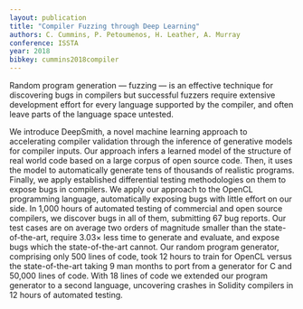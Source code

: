 ```yaml
---
layout: publication
title: "Compiler Fuzzing through Deep Learning"
authors: C. Cummins, P. Petoumenos, H. Leather, A. Murray
conference: ISSTA
year: 2018
bibkey: cummins2018compiler
---
```

Random program generation — fuzzing — is an effective technique
for discovering bugs in compilers but successful fuzzers require
extensive development effort for every language supported by the
compiler, and often leave parts of the language space untested.

We introduce DeepSmith, a novel machine learning approach
to accelerating compiler validation through the inference of generative models for compiler inputs. Our approach
infers a learned
model of the structure of real world code based on a large corpus of open source code. Then, it uses the model to automatically
generate tens of thousands of realistic programs. Finally, we apply
established differential testing methodologies on them to expose
bugs in compilers. We apply our approach to the OpenCL programming language, automatically exposing bugs with little effort on our
side. In 1,000 hours of automated testing of commercial and open
source compilers, we discover bugs in all of them, submitting 67
bug reports. Our test cases are on average two orders of magnitude
smaller than the state-of-the-art, require 3.03× less time to generate
and evaluate, and expose bugs which the state-of-the-art cannot.
Our random program generator, comprising only 500 lines of code,
took 12 hours to train for OpenCL versus the state-of-the-art taking
9 man months to port from a generator for C and 50,000 lines of
code. With 18 lines of code we extended our program generator to
a second language, uncovering crashes in Solidity compilers in 12
hours of automated testing.
